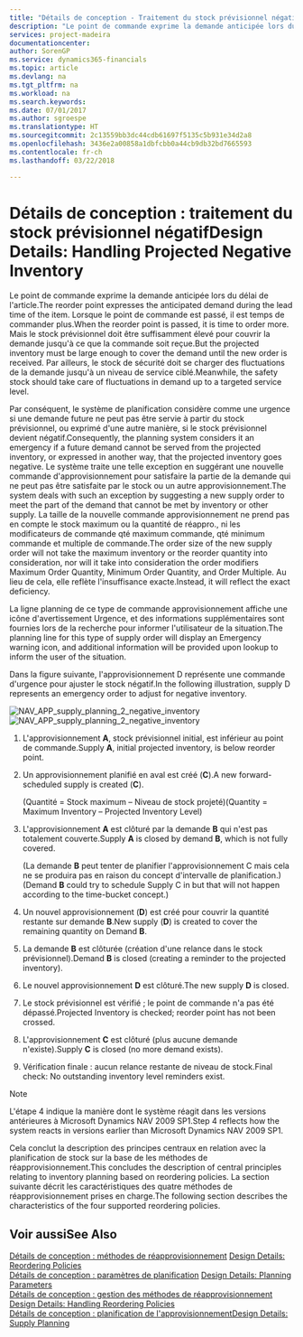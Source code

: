 ```yaml
---
title: "Détails de conception - Traitement du stock prévisionnel négatif | Microsoft Docs"
description: "Le point de commande exprime la demande anticipée lors du délai de l'article. Lorsque le point de commande est passé, il est temps de commander plus. Mais le stock prévisionnel doit être suffisamment élevé pour couvrir la demande jusqu'à ce que la commande soit reçue. Par ailleurs, le stock de sécurité doit se charger des fluctuations de la demande jusqu'à un niveau de service ciblé."
services: project-madeira
documentationcenter: 
author: SorenGP
ms.service: dynamics365-financials
ms.topic: article
ms.devlang: na
ms.tgt_pltfrm: na
ms.workload: na
ms.search.keywords: 
ms.date: 07/01/2017
ms.author: sgroespe
ms.translationtype: HT
ms.sourcegitcommit: 2c13559bb3dc44cdb61697f5135c5b931e34d2a8
ms.openlocfilehash: 3436e2a00858a1dbfcbb0a44cb9db32bd7665593
ms.contentlocale: fr-ch
ms.lasthandoff: 03/22/2018

---
```

# <a name="design-details-handling-projected-negative-inventory"></a><span data-ttu-id="568ae-106">Détails de conception : traitement du stock prévisionnel négatif</span><span class="sxs-lookup"><span data-stu-id="568ae-106">Design Details: Handling Projected Negative Inventory</span></span>
<span data-ttu-id="568ae-107">Le point de commande exprime la demande anticipée lors du délai de l'article.</span><span class="sxs-lookup"><span data-stu-id="568ae-107">The reorder point expresses the anticipated demand during the lead time of the item.</span></span> <span data-ttu-id="568ae-108">Lorsque le point de commande est passé, il est temps de commander plus.</span><span class="sxs-lookup"><span data-stu-id="568ae-108">When the reorder point is passed, it is time to order more.</span></span> <span data-ttu-id="568ae-109">Mais le stock prévisionnel doit être suffisamment élevé pour couvrir la demande jusqu'à ce que la commande soit reçue.</span><span class="sxs-lookup"><span data-stu-id="568ae-109">But the projected inventory must be large enough to cover the demand until the new order is received.</span></span> <span data-ttu-id="568ae-110">Par ailleurs, le stock de sécurité doit se charger des fluctuations de la demande jusqu'à un niveau de service ciblé.</span><span class="sxs-lookup"><span data-stu-id="568ae-110">Meanwhile, the safety stock should take care of fluctuations in demand up to a targeted service level.</span></span>  

 <span data-ttu-id="568ae-111">Par conséquent, le système de planification considère comme une urgence si une demande future ne peut pas être servie à partir du stock prévisionnel, ou exprimé d'une autre manière, si le stock prévisionnel devient négatif.</span><span class="sxs-lookup"><span data-stu-id="568ae-111">Consequently, the planning system considers it an emergency if a future demand cannot be served from the projected inventory, or expressed in another way, that the projected inventory goes negative.</span></span> <span data-ttu-id="568ae-112">Le système traite une telle exception en suggérant une nouvelle commande d'approvisionnement pour satisfaire la partie de la demande qui ne peut pas être satisfaite par le stock ou un autre approvisionnement.</span><span class="sxs-lookup"><span data-stu-id="568ae-112">The system deals with such an exception by suggesting a new supply order to meet the part of the demand that cannot be met by inventory or other supply.</span></span> <span data-ttu-id="568ae-113">La taille de la nouvelle commande approvisionnement ne prend pas en compte le stock maximum ou la quantité de réappro., ni les modificateurs de commande qté maximum commande, qté minimum commande et multiple de commande.</span><span class="sxs-lookup"><span data-stu-id="568ae-113">The order size of the new supply order will not take the maximum inventory or the reorder quantity into consideration, nor will it take into consideration the order modifiers Maximum Order Quantity, Minimum Order Quantity, and Order Multiple.</span></span> <span data-ttu-id="568ae-114">Au lieu de cela, elle reflète l'insuffisance exacte.</span><span class="sxs-lookup"><span data-stu-id="568ae-114">Instead, it will reflect the exact deficiency.</span></span>  

 <span data-ttu-id="568ae-115">La ligne planning de ce type de commande approvisionnement affiche une icône d'avertissement Urgence, et des informations supplémentaires sont fournies lors de la recherche pour informer l'utilisateur de la situation.</span><span class="sxs-lookup"><span data-stu-id="568ae-115">The planning line for this type of supply order will display an Emergency warning icon, and additional information will be provided upon lookup to inform the user of the situation.</span></span>  

 <span data-ttu-id="568ae-116">Dans la figure suivante, l'approvisionnement D représente une commande d'urgence pour ajuster le stock négatif.</span><span class="sxs-lookup"><span data-stu-id="568ae-116">In the following illustration, supply D represents an emergency order to adjust for negative inventory.</span></span>  

 <span data-ttu-id="568ae-117">![](media/nav_app_supply_planning_2_negative_inventory.png "NAV_APP_supply_planning_2_negative_inventory")</span><span class="sxs-lookup"><span data-stu-id="568ae-117">![](media/nav_app_supply_planning_2_negative_inventory.png "NAV_APP_supply_planning_2_negative_inventory")</span></span>  

1.  <span data-ttu-id="568ae-118">L'approvisionnement **A**, stock prévisionnel initial, est inférieur au point de commande.</span><span class="sxs-lookup"><span data-stu-id="568ae-118">Supply **A**, initial projected inventory, is below reorder point.</span></span>  

2.  <span data-ttu-id="568ae-119">Un approvisionnement planifié en aval est créé (**C**).</span><span class="sxs-lookup"><span data-stu-id="568ae-119">A new forward-scheduled supply is created (**C**).</span></span>  

     <span data-ttu-id="568ae-120">(Quantité = Stock maximum – Niveau de stock projeté)</span><span class="sxs-lookup"><span data-stu-id="568ae-120">(Quantity = Maximum Inventory – Projected Inventory Level)</span></span>  

3.  <span data-ttu-id="568ae-121">L'approvisionnement **A** est clôturé par la demande **B** qui n'est pas totalement couverte.</span><span class="sxs-lookup"><span data-stu-id="568ae-121">Supply **A** is closed by demand **B**, which is not fully covered.</span></span>  

     <span data-ttu-id="568ae-122">(La demande **B** peut tenter de planifier l'approvisionnement C mais cela ne se produira pas en raison du concept d'intervalle de planification.)</span><span class="sxs-lookup"><span data-stu-id="568ae-122">(Demand **B** could try to schedule Supply C in but that will not happen according to the time-bucket concept.)</span></span>  

4.  <span data-ttu-id="568ae-123">Un nouvel approvisionnement (**D**) est créé pour couvrir la quantité restante sur demande **B**.</span><span class="sxs-lookup"><span data-stu-id="568ae-123">New supply (**D**) is created to cover the remaining quantity on Demand **B**.</span></span>  

5.  <span data-ttu-id="568ae-124">La demande **B** est clôturée (création d'une relance dans le stock prévisionnel).</span><span class="sxs-lookup"><span data-stu-id="568ae-124">Demand **B** is closed (creating a reminder to the projected inventory).</span></span>  

6.  <span data-ttu-id="568ae-125">Le nouvel approvisionnement **D** est clôturé.</span><span class="sxs-lookup"><span data-stu-id="568ae-125">The new supply **D** is closed.</span></span>  

7.  <span data-ttu-id="568ae-126">Le stock prévisionnel est vérifié ; le point de commande n'a pas été dépassé.</span><span class="sxs-lookup"><span data-stu-id="568ae-126">Projected Inventory is checked; reorder point has not been crossed.</span></span>  

8.  <span data-ttu-id="568ae-127">L'approvisionnement **C** est clôturé (plus aucune demande n'existe).</span><span class="sxs-lookup"><span data-stu-id="568ae-127">Supply **C** is closed (no more demand exists).</span></span>  

9. <span data-ttu-id="568ae-128">Vérification finale : aucun relance restante de niveau de stock.</span><span class="sxs-lookup"><span data-stu-id="568ae-128">Final check: No outstanding inventory level reminders exist.</span></span>  

> [!NOTE]  
>  <span data-ttu-id="568ae-129">L'étape 4 indique la manière dont le système réagit dans les versions antérieures à Microsoft Dynamics NAV 2009 SP1.</span><span class="sxs-lookup"><span data-stu-id="568ae-129">Step 4 reflects how the system reacts in versions earlier than Microsoft Dynamics NAV 2009 SP1.</span></span>  

 <span data-ttu-id="568ae-130">Cela conclut la description des principes centraux en relation avec la planification de stock sur la base de les méthodes de réapprovisionnement.</span><span class="sxs-lookup"><span data-stu-id="568ae-130">This concludes the description of central principles relating to inventory planning based on reordering policies.</span></span> <span data-ttu-id="568ae-131">La section suivante décrit les caractéristiques des quatre méthodes de réapprovisionnement prises en charge.</span><span class="sxs-lookup"><span data-stu-id="568ae-131">The following section describes the characteristics of the four supported reordering policies.</span></span>  

## <a name="see-also"></a><span data-ttu-id="568ae-132">Voir aussi</span><span class="sxs-lookup"><span data-stu-id="568ae-132">See Also</span></span>  
 <span data-ttu-id="568ae-133">[Détails de conception : méthodes de réapprovisionnement](design-details-reordering-policies.md) </span><span class="sxs-lookup"><span data-stu-id="568ae-133">[Design Details: Reordering Policies](design-details-reordering-policies.md) </span></span>  
 <span data-ttu-id="568ae-134">[Détails de conception : paramètres de planification](design-details-planning-parameters.md) </span><span class="sxs-lookup"><span data-stu-id="568ae-134">[Design Details: Planning Parameters](design-details-planning-parameters.md) </span></span>  
 <span data-ttu-id="568ae-135">[Détails de conception : gestion des méthodes de réapprovisionnement](design-details-handling-reordering-policies.md) </span><span class="sxs-lookup"><span data-stu-id="568ae-135">[Design Details: Handling Reordering Policies](design-details-handling-reordering-policies.md) </span></span>  
 [<span data-ttu-id="568ae-136">Détails de conception : planification de l'approvisionnement</span><span class="sxs-lookup"><span data-stu-id="568ae-136">Design Details: Supply Planning</span></span>](design-details-supply-planning.md)

